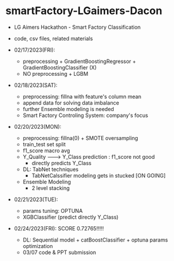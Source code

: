 # smartFactory-LGaimers-Dacon

* LG Aimers Hackathon - Smart Factory Classification 
* code, csv files, related materials 

* 02/17/2023(FRI): 
  * preprocessing + GradientBoostingRegressor + GradientBoostingClassifier (X)
  * NO preprocessing + LGBM 
* 02/18/2023(SAT): 
  * preprocessing: fillna with feature's column mean 
  * append data for solving data imbalance 
  * further Ensemble modeling is needed 
  * Smart Factory Controling System: company's focus 
  
* 02/20/2023(MON):
  * preprocessing: fillna(0) + SMOTE oversampling  
  * train_test set split
  * f1_score macro avg 
  * Y_Quality ---> Y_Class prediction : f1_score not good 
    * directly predicts Y_Class
  * DL: TabNet techniques 
    * TabNetCalssifier modeling gets in stucked [ON GOING]
  - Ensemble Modeling 
    - 2 level stacking 

- 02/21/2023(TUE): 
  - params tuning: OPTUNA 
  - XGBClassifier (predict directly Y_Class)
  
- 02/24/2023(FRI): SCORE 0.72765!!!!!
  - DL: Sequential model + catBoostClassifier + optuna params optimization  
  - 03/07 code & PPT submission  
